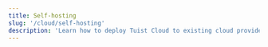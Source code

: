 ```yaml
---
title: Self-hosting
slug: '/cloud/self-hosting'
description: 'Learn how to deploy Tuist Cloud to existing cloud providers like Heroku or Google Cloud.'
---
```


